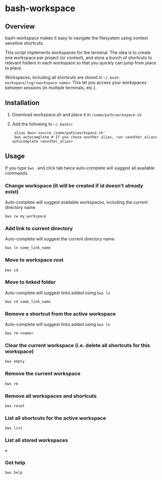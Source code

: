 
bash-workspace
==============

Overview
--------

bash-workspace makes it easy to navigate the filesystem using context sensitive shortcuts.

This script implements workspaces for the terminal. The idea is to create one workspace per 
project (or context), and store a bunch of shortcuts to relevant folders in each workspace so 
that you quickly can jump from place to place.

Workspaces, including all shortcuts are stored in `~/.bash-workspace/log/<workspace-name>`.
This let you access your workspaces between sessions (in multiple terminals, etc.).

Installation
------------

1. Download workspace.sh and place it in `/some/path/workspace.sh`

2. Add the following to `~/.bashrc`

        alias bws='source /some/path/workspace.sh'
        bws autocomplete # If you chose another alias, run <another_alias> autocomplete <another_alias>

Usage
-----

If you type `bws ` and click tab twice auto-complete will suggest all available commands.

### Change workspace (it will be created if id doesn't already exist)

Auto-complete will suggest available workspaces, including the 
current directory name

    bws cw my_workspace

### Add link to current directory

Auto-complete will suggest the current directory name

    bws ln some_link_name

### Move to workspace root

    bws cd

### Move to linked folder

Auto-complete will suggest links added using `bws ln`
    
    bws cd some_link_name

### Remove a shortcut from the active workspace 

Auto-complete will suggest links added using `bws ln`
    
    bws rm <name>

### Clear the current workspace (i.e. delete all shortcuts for this workspace) 
    
    bws empty

### Remove the current workspace 
    
    bws rm

### Remove all workspaces and shortcuts 

    bws reset

### List all shortcuts for the active workspace 

    bws list

### List all stored workspaces 

    w

### Get help

    bws help
